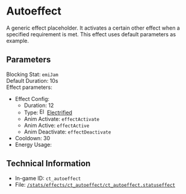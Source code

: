 # Autoeffect

A generic effect placeholder. It activates a certain other effect when a specified requirement is met.
This effect uses default parameters as example.

## Parameters

Blocking Stat: `emiJam`  
Default Duration: 10s  
Effect parameters:

- Effect Config:
  - Duration: 12
  - Type: <img src="https://starbounder.org/mediawiki/images/3/34/Status_Electrified.png" alt="Electrified icon" loading="lazy" width="16px" height="16px"/> [Electrified](https://starbounder.org/Electrified)
  - Anim Activate: `effectActivate`
  - Anim Active: `effectActive`
  - Anim Deactivate: `effectDeactivate`
- Cooldown: 30
- Energy Usage:

## Technical Information

- In-game ID: `ct_autoeffect`
- File: [`/stats/effects/ct_autoeffect/ct_autoeffect.statuseffect`](https://github.com/Ceterai/Enternia/blob/main/stats/effects/ct_autoeffect/ct_autoeffect.statuseffect)
